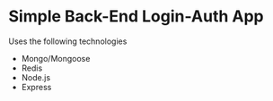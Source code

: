 # Simple Back-End Login-Auth App

Uses the following technologies

  - Mongo/Mongoose
  - Redis
  - Node.js
  - Express
